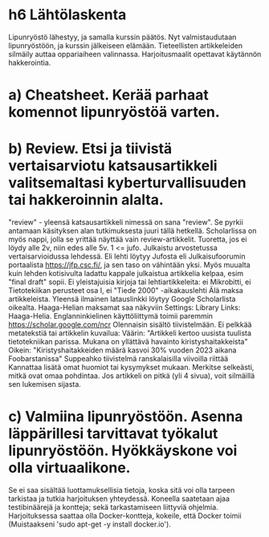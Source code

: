 # h6 Lähtölaskenta

Lipunryöstö lähestyy, ja samalla kurssin päätös. Nyt valmistaudutaan lipunryöstöön, ja kurssin jälkeiseen elämään. Tieteellisten artikkeleiden silmäily auttaa oppariaiheen valinnassa. Harjoitusmaalit opettavat käytännön hakkerointia.

# a) Cheatsheet. Kerää parhaat komennot lipunryöstöä varten.


# b) Review. Etsi ja tiivistä vertaisarviotu katsausartikkeli valitsemaltasi kyberturvallisuuden tai hakkeroinnin alalta.
"review" - yleensä katsausartikkeli nimessä on sana "review". Se pyrkii antamaan käsityksen alan tutkimuksesta juuri tällä hetkellä. Scholarlissa on myös nappi, jolla se yrittää näyttää vain review-artikkelit.
Tuoretta, jos ei löydy alle 2v, niin edes alle 5v.
1 <= jufo. Julkaistu arvostetussa vertaisarvioidussa lehdessä. Eli lehti löytyy Jufosta eli Julkaisufoorumin portaalista https://jfp.csc.fi/, ja sen taso on vähintään yksi.
Myös muualta kuin lehden kotisivulta ladattu kappale julkaistua artikkelia kelpaa, esim "final draft" sopii.
Ei yleistajuisia kirjoja tai lehtiartikkeleita: ei Mikrobitti, ei Tietotekiikan perusteet osa I, ei "Tiede 2000" -aikakauslehti
Älä maksa artikkeleista. Yleensä ilmainen latauslinkki löytyy Google Scholarlista oikealta. Haaga-Helian maksamat saa näkyviin Settings: Library Links: Haaga-Helia.
Englanninkielinen käyttöliittymä toimii paremmin https://scholar.google.com/ncr
Olennaisin sisältö tiivistelmään. Ei pelkkää metatekstiä tai artikkelin kuvailua:
Väärin: "Artikkeli kertoo uusista tuulista tietotekniikan parissa. Mukana on yllättävä havainto kiristyshaitakkeista"
Oikein: "Kiristyshaitakkeiden määrä kasvoi 30% vuoden 2023 aikana Foobarstanissa"
Suppeahko tiivistelmä ranskalaisilla viivoilla riittää
Kannattaa lisätä omat huomiot tai kysymykset mukaan. Merkitse selkeästi, mitkä ovat omaa pohdintaa.
Jos artikkeli on pitkä (yli 4 sivua), voit silmäillä sen lukemisen sijasta.

# c) Valmiina lipunryöstöön. Asenna läppärillesi tarvittavat työkalut lipunryöstöön. Hyökkäyskone voi olla virtuaalikone.
Se ei saa sisältää luottamuksellisia tietoja, koska sitä voi olla tarpeen tarkistaa ja tutkia harjoituksen yhteydessä.
Koneella saatetaan ajaa testibinäärejä ja kontteja; sekä tarkastamiseen liittyviä ohjelmia. Harjoituksessa saattaa olla Docker-kontteja, kokeile, että Docker toimii (Muistaakseni 'sudo apt-get -y install docker.io').
